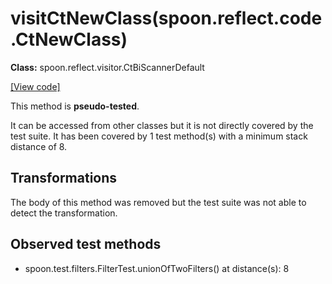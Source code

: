 # visitCtNewClass(spoon.reflect.code.CtNewClass)

**Class:** spoon.reflect.visitor.CtBiScannerDefault

[[View code]](https://github.com/INRIA/spoon/blob/fd878bc71b73fc1da82356eaa6578f760c70f0de/src/main/java//spoon/reflect/visitor/CtBiScannerDefault.java#L505)

This method is **pseudo-tested**.


It can be accessed from other classes but it is not directly covered by the test suite. 
It has been covered by 1 test method(s) with a minimum stack distance of 8.

## Transformations

The body of this method was removed but the test suite was not able to detect the transformation.



## Observed test methods

* spoon.test.filters.FilterTest.unionOfTwoFilters() at distance(s): 8

